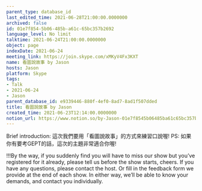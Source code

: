 ```yaml
---
parent_type: database_id
last_edited_time: 2021-06-28T21:00:00.0000000
archived: false
id: 01e7f854-5b06-485b-a61c-65bc357b2692
language_level: No limit
talktime: 2021-06-24T21:00:00.0000000
object: page
indexDate: 2021-06-24
meeting_link: https://join.skype.com/xMKyV4Fx3KXT
name: 看圖說故事 by Jason
hosts: Jason
platform: Skype
tags:
- Talk
- 2021-06-24
- Jason
parent_database_id: e9339446-880f-4ef0-8ad7-8ad1f507dded
title: 看圖說故事 by Jason
created_time: 2021-06-23T12:14:00.0000000
notion_url: https://www.notion.so/by-Jason-01e7f8545b06485ba61c65bc357b2692
---
```




Brief introduction: 這次我們要用「看圖說故事」的方式來練習口說喔!
PS: 如果你有要考GEPT的話，這次的主題非常適合你喔!

!!!By the way, if you suddenly find you will have to miss our show but you’ve registered for it already, please tell us before the show starts, cheers.
If you have any questions, please contact the host. Or fill in the feedback form we provide at the end of each show. In either way, we’ll be able to know your demands, and contact you individually.



